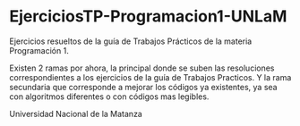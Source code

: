 # EjerciciosTP-Programacion1-UNLaM

Ejercicios resueltos de la guía de Trabajos Prácticos de la materia Programación 1.

Existen 2 ramas por ahora, la principal donde se suben las resoluciones correspondientes a los ejercicios de la guía de Trabajos Practicos.
Y la rama secundaria que corresponde a mejorar los códigos ya existentes, ya sea con algoritmos diferentes o con códigos mas legibles.

Universidad Nacional de la Matanza
